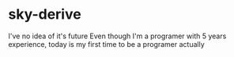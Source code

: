 # sky-derive
I've no idea of it's future
Even though I'm a programer with 5 years experience, today is my first time to be a programer actually
